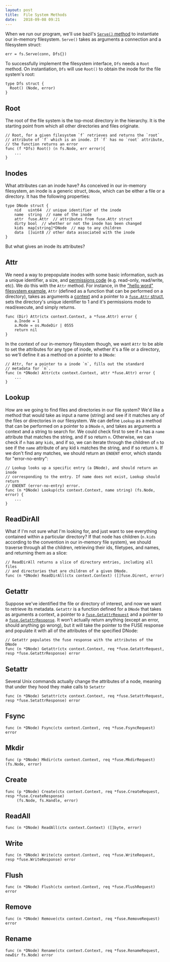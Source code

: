 ```yaml
---
layout: post
title:  File System Methods
date:   2018-09-08 09:21
---
```



When we run our program, we'll use bazil's [`Serve()` method](https://github.com/bazil/fuse/blob/master/fs/serve.go#L390) to instantiate our in-memory filesystem. `Serve()` takes as arguments a connection and a filesystem struct:

```
err = fs.Serve(conn, Dfs{})
```

To successfully implement the filesystem interface, `Dfs` needs a `Root` method. On instantiation, `Dfs` will use `Root()` to obtain the inode for the file system's root:

```
type Dfs struct {
  Root() (Node, error)
}
```

## Root

The root of the file system is the top-most directory in the hierarchy. It is the starting point from which all other directories and files originate.


```
// Root, for a given filesystem `f` retrieves and returns the `root`
// attribute of `f` which is an inode. If `f` has no `root` attribute,
// the function returns an error
func (f *Dfs) Root() (n fs.Node, err error){
    ...
}
```

## Inodes  

What attributes can an inode have? As conceived in our in-memory filesystem, an inode is a generic struct, `DNode`, which can be either a file or a directory. It has the following properties:

```
type DNode struct {
	nid   uint64  // unique identifier of the inode
	name  string  // name of the inode
	attr  fuse.Attr  // attributes from fuse.Attr struct
	dirty bool  // whether or not the inode has been changed
	kids  map[string]*DNode  // map to any children
	data  []uint8 // other data associated with the inode
}
```

But what gives an inode its attributes?

## Attr

We need a way to prepopulate inodes with some basic information, such as a unique identifier, a size, and [permissions code](https://en.wikipedia.org/wiki/File_system_permissions#Numeric_notation) (e.g. read-only, read/write, etc). We do this with the `Attr` method. For instance, in the ["hello word" filesystem example](https://github.com/bazil/fuse/blob/master/examples/hellofs/hello.go#L66-L70), `Attr` (defined as a function that can be performed on a directory), takes as arguments a [context](https://godoc.org/golang.org/x/net/context) and a pointer to a [`fuse.Attr` struct](https://github.com/bazil/fuse/blob/master/fuse.go#L1316-L1333), sets the directory's unique identifier to 1 and it's permissions mode to read/execute, and simply returns.

```
func (Dir) Attr(ctx context.Context, a *fuse.Attr) error {
	a.Inode = 1
	a.Mode = os.ModeDir | 0555
	return nil
}
```

In the context of our in-memory filesystem though, we want `Attr` to be able to set the attributes for any type of inode, whether it's a file or a directory, so we'll define it as a method on a pointer to a `DNode`:


```
// Attr, for a pointer to a inode `n`, fills out the standard
// metadata for `n`.
func (n *DNode) Attr(ctx context.Context, attr *fuse.Attr) error {
    ...
}
```

## Lookup

How are we going to find files and directories in our file system? We'd like a method that would take as input a name (string) and see if it matches any of the files or directories in our filesystem. We can define `Lookup` as a method that can be performed on a pointer to a `DNode` `n`, and takes as arguments a context and a string to search for. We could check first to see if `n` has a `name` attribute that matches the string, and if so return `n`. Otherwise, we can check if `n` has any `kids`, and if so, we can iterate through the children of `n` to see if the `name` attribute of any kid `k` matches the string, and if so return `k`. If we don't find any matches, we should return an `ENOENT` error, which stands for "error-no-entry":


```
// Lookup looks up a specific entry (a DNode), and should return an inode
// corresponding to the entry. If name does not exist, Lookup should return
// ENOENT (error-no-entry) error.
func (n *DNode) Lookup(ctx context.Context, name string) (fs.Node, error) {
    ...
}
```

## ReadDirAll

What if I'm not sure what I'm looking for, and just want to see everything contained within a particular directory? If that node has children (`n.kids` according to the convention in our in-memory file system), we should traverse through all the children, retrieving their ids, filetypes, and names, and returning them as a slice:


```
// ReadDirAll returns a slice of directory entries, including all files
// and directories that are children of a given DNode.
func (n *DNode) ReadDirAll(ctx context.Context) ([]fuse.Dirent, error)
```

## Getattr

Suppose we've identified the file or directory of interest, and now we want to retrieve its metadata. `Getattr` is a function defined for a `DNode` that takes as arguments a context, a pointer to a [`fuse.GetattrRequest`](https://github.com/bazil/fuse/blob/master/fuse.go#L1392-L1396) and a pointer to a [`fuse.GetattrResponse`](https://github.com/bazil/fuse/blob/master/fuse.go#L1416-L1418). It won't actually return anything (except an error, should anything go wrong), but it will take the pointer to the FUSE response and populate it with all of the attributes of the specified DNode:

```
// Getattr populates the fuse response with the attributes of the DNode
func (n *DNode) Getattr(ctx context.Context, req *fuse.GetattrRequest, resp *fuse.GetattrResponse) error

```

## Setattr

Several Unix commands actually change the attributes of a node, meaning that under they hood they make calls to `Setattr`

```
func (n *DNode) Setattr(ctx context.Context, req *fuse.SetattrRequest, resp *fuse.SetattrResponse) error
```

## Fsync

```
func (n *DNode) Fsync(ctx context.Context, req *fuse.FsyncRequest) error
```

## Mkdir

```
func (p *DNode) Mkdir(ctx context.Context, req *fuse.MkdirRequest) (fs.Node, error)
```

## Create

```
func (p *DNode) Create(ctx context.Context, req *fuse.CreateRequest, resp *fuse.CreateResponse)
     (fs.Node, fs.Handle, error)
```

## ReadAll

```
func (n *DNode) ReadAll(ctx context.Context) ([]byte, error)
```

## Write

```
func (n *DNode) Write(ctx context.Context, req *fuse.WriteRequest, resp *fuse.WriteResponse) error
```

## Flush

```
func (n *DNode) Flush(ctx context.Context, req *fuse.FlushRequest) error
```

## Remove

```
func (n *DNode) Remove(ctx context.Context, req *fuse.RemoveRequest) error
```

## Rename

```
func (n *DNode) Rename(ctx context.Context, req *fuse.RenameRequest, newDir fs.Node) error
```
